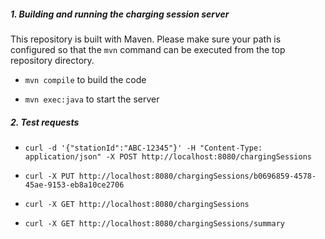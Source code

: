 ##### 1. Building and running the charging session server

This repository is built with Maven. Please make sure your path is configured so that 
the ```mvn``` command can be executed from the top repository directory. 

* ```mvn compile``` to build the code

* ```mvn exec:java``` to start the server

##### 2. Test requests

* ```curl -d '{"stationId":"ABC-12345"}' -H "Content-Type: application/json" -X POST http://localhost:8080/chargingSessions```

* ```curl -X PUT http://localhost:8080/chargingSessions/b0696859-4578-45ae-9153-eb8a10ce2706```

* ```curl -X GET http://localhost:8080/chargingSessions```

* ```curl -X GET http://localhost:8080/chargingSessions/summary```